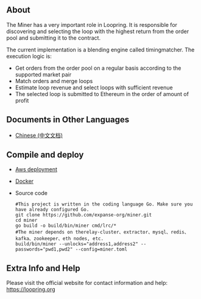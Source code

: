 
## About
The Miner has a very important role in Loopring. It is responsible for discovering and selecting the loop with the highest return from the order pool and submitting it to the contract.

The current implementation is a blending engine called timingmatcher. The execution logic is:
* Get orders from the order pool on a regular basis according to the supported market pair
* Match orders and merge loops
* Estimate loop revenue and select loops with sufficient revenue
* The selected loop is submitted to Ethereum in the order of amount of profit

    
    
## Documents in Other Languages
- [Chinese (中文文档)](chinese.md)

## Compile and deploy
* [Aws deployment](https://loopring.github.io/relay-cluster/deploy/deploy_index.html#%E6%9C%8D%E5%8A%A1)
* [Docker](docker.md)
* Source code
    
    ```
    #This project is written in the coding language Go. Make sure you have already configured Go.
    git clone https://github.com/expanse-org/miner.git
    cd miner
    go build -o build/bin/miner cmd/lrc/*
    #The miner depends on therelay-cluster、extractor、mysql、redis、kafka、zookeeper、eth nodes, etc.
    build/bin/miner --unlocks="address1,address2" --passwords="pwd1,pwd2" --config=miner.toml
    ```


## Extra Info and Help
Please visit the official website for contact information and help: https://loopring.org




